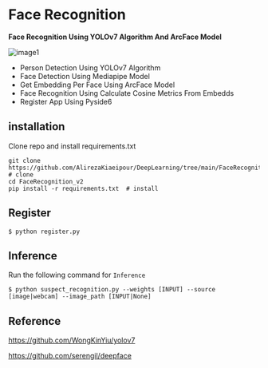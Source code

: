# Face Recognition

**Face Recognition Using YOLOv7 Algorithm And ArcFace Model**

![image1](https://user-images.githubusercontent.com/88143329/208358793-4937f2b3-d342-4dad-97c5-7953da775d5d.jpg)

 - Person Detection Using YOLOv7 Algorithm
 - Face Detection Using Mediapipe Model
 - Get Embedding Per Face Using ArcFace Model
 - Face Recognition Using Calculate Cosine Metrics From Embedds
 - Register App Using Pyside6


## installation
Clone repo and install requirements.txt
  ```
  git clone https://github.com/AlirezaKiaeipour/DeepLearning/tree/main/FaceRecognition_v2  # clone
  cd FaceRecognition_v2
  pip install -r requirements.txt  # install
  ```
  
## Register
```
$ python register.py
``` 
  
## Inference
Run the following command for ``Inference``
```
$ python suspect_recognition.py --weights [INPUT] --source [image|webcam] --image_path [INPUT|None]
``` 

## Reference
  
https://github.com/WongKinYiu/yolov7

https://github.com/serengil/deepface
